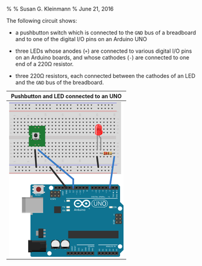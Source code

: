 %
% Susan G. Kleinmann
% June 21, 2016

The following circuit shows:

* a pushbutton switch which is connected to the `GND` bus of a 
breadboard and to one of the digital I/O pins on an Arduino UNO

* three LEDs whose anodes (`+`) are connected to various digital I/O pins on an Arduino boards,
and whose cathodes (`-`) are connected to one end of a 220Ω resistor.

* three 220Ω resistors, each connected between the cathodes of an LED and the
`GND` bus of the breadboard.

| Pushbutton and LED connected to an UNO |
|:--------------------------------------:|
| ![](images/led_w_switch_bb.svg.png)    |


